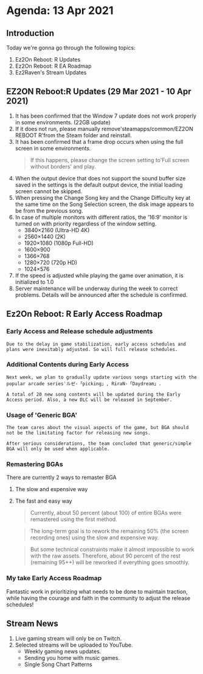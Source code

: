 # Agenda: 13 Apr 2021
## Introduction
Today we're gonna go through the following topics:
1. Ez2On Reboot: R Updates
2. Ez2On Reboot: R EA Roadmap
3. Ez2Raven's Stream Updates

## EZ2ON Reboot:R Updates (29 Mar 2021 - 10 Apr 2021)
1. It has been confirmed that the Window 7 update does not work properly in some environments. (22GB update)
2. If it does not run, please manually remove'steamapps/common/EZ2ON REBOOT R'from the Steam folder and reinstall.
3. It has been confirmed that a frame drop occurs when using the full screen in some environments.
	> If this happens, please change the screen setting to'Full screen without borders' and play.
4. When the output device that does not support the sound buffer size saved in the settings is the default output device, the initial loading screen cannot be skipped.
5. When pressing the Change Song key and the Change Difficulty key at the same time on the Song Selection screen, the disk image appears to be from the previous song.
6. In case of multiple monitors with different ratios, the '16:9' monitor is turned on with priority regardless of the window setting.
	* 3840×2160 (Ultra-HD 4K)
	* 2560×1440 (2K)
	* 1920×1080 (1080p Full-HD)
	* 1600×900
	* 1366×768
	* 1280×720 (720p HD)
	* 1024×576
7. If the speed is adjusted while playing the game over animation, it is initialized to 1.0
8. Server maintenance will be underway during the week to correct problems. Details will be announced after the schedule is confirmed.

## Ez2On Reboot: R Early Access Roadmap
### Early Access and Release schedule adjustments
	Due to the delay in game stabilization, early access schedules and plans were inevitably adjusted. So will full release schedules.	

### Additional Contents during Early Access
	Next week, we plan to gradually update various songs starting with the popular arcade series'ルゼ-「picking」, RiraN-「Daydream」.

	A total of 20 new song contents will be updated during the Early Access period. Also, a new DLC will be released in September.

### Usage of 'Generic BGA'
	The team cares about the visual aspects of the game, but BGA should not be the limitating factor for releasing new songs. 

	After serious considerations, the team concluded that generic/simple BGA will only be used when applicable. 

### Remastering BGAs
There are currently 2 ways to remaster BGA
1. The slow and expensive way
2. The fast and easy way
	
	> Currently, about 50 percent (about 100) of entire BGAs were remastered using the first method.
	
	> The long-term goal is to rework the remaining 50% (the screen recording ones) using the slow and expensive way. 

	> But some technical constraints make it almost impossible to work with the raw assets. Therefore, about 90 percent of the rest (remaining 95++) will be reworked if everything goes smoothly.

### My take Early Access Roadmap
Fantastic work in prioritizing what needs to be done to maintain traction, while having the courage and faith in the community to adjust the release schedules!

## Stream News
1. Live gaming stream will only be on Twitch.
2. Selected streams will be uploaded to YouTube.
	* Weekly gaming news updates.
	* Sending you home with music games.
	* Single Song Chart Patterns